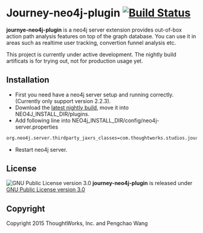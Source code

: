 # Journey-neo4j-plugin [![Build Status](https://snap-ci.com/journey-app/journey-neo4j-plugin/branch/master/build_image)](https://snap-ci.com/journey-app/journey-neo4j-plugin/branch/master)

**journye-neo4j-plugin** is a neo4j server extension provides out-of-box action path analysis features on top of the graph database. You can use it in areas such as realtime user tracking, convertion funnel analysis etc.

This project is currently under active development. The nightly build artificats is for trying out, not for production usage yet.

## Installation

* First you need have a neo4j server setup and running correctly. (Currently only support version 2.2.3).
* Download the [latest nightly build](https://s3.amazonaws.com/cdn.journey-app.io/journey-neo4j-plugin/builds/journey-neo4j-plugin-1.0-nb-latest.jar), move it into NEO4J_INSTALL_DIR/plugins.
* Add following line into NEO4j_INSTALL_DIR/config/neo4j-server.properties
```bash
org.neo4j.server.thirdparty_jaxrs_classes=com.thoughtworks.studios.journey=/unmanaged
```
* Restart neo4j server.

## License

![GNU Public License version 3.0](http://www.gnu.org/graphics/gplv3-127x51.png)
**journey-neo4j-plugin** is released under [GNU Public License version 3.0](http://www.gnu.org/licenses/gpl-3.0.txt)


## Copyright

Copyright 2015 ThoughtWorks, Inc. and Pengchao Wang
